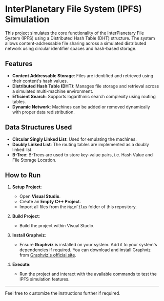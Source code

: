 # InterPlanetary File System (IPFS) Simulation

This project simulates the core functionality of the InterPlanetary File System (IPFS) using a Distributed Hash Table (DHT) structure. The system allows content-addressable file sharing across a simulated distributed network using circular identifier spaces and hash-based storage.

## Features
- **Content Addressable Storage**: Files are identified and retrieved using their content's hash values.
- **Distributed Hash Table (DHT)**: Manages file storage and retrieval across a simulated multi-machine environment.
- **Efficient Search**: Supports logarithmic search complexity using routing tables.
- **Dynamic Network**: Machines can be added or removed dynamically with proper data redistribution.

## Data Structures Used
- **Circular Singly Linked List**: Used for emulating the machines.
- **Doubly Linked List**: The routing tables are implemented as a doubly linked list.
- **B-Tree**: B-Trees are used to store key-value pairs, i.e. Hash Value and File Storage Location.
  
## How to Run

1. **Setup Project**:
   - Open **Visual Studio**.
   - Create an **Empty C++ Project**.
   - Import all files from the `MainFiles` folder of this repository.

2. **Build Project**:
   - Build the project within Visual Studio.

3. **Install Graphviz**:
   - Ensure **Graphviz** is installed on your system. Add it to your system's dependencies if required. You can download and install Graphviz from <a href="https://graphviz.org/" target="_blank">Graphviz's official site</a>.

4. **Execute**:
   - Run the project and interact with the available commands to test the IPFS simulation features.

---

Feel free to customize the instructions further if required.
